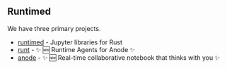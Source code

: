 ## Runtimed

We have three primary projects.

* [runtimed](https://github.com/runtimed/runtimed) - Jupyter libraries for Rust
* [runt](https://github.com/runtimed/runt) - ✨ 🆕 Runtime Agents for Anode ✨
* [anode](https://github.com/runtimed/anode) - ✨ 🆕 Real-time collaborative notebook that thinks with you ✨
